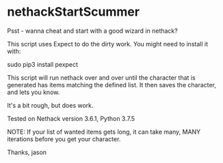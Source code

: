 # nethackStartScummer
Psst - wanna cheat and start with a good wizard in nethack?

This script uses Expect to do the dirty work.  You might need to install it with:

sudo pip3 install pexpect

This script will run nethack over and over until the character that is generated has items matching the defined list.  It then saves the character, and lets you know.

It's a bit rough, but does work.


Tested on Nethack version 3.6.1, Python 3.7.5



NOTE: If your list of wanted items gets long, it can take many, MANY iterations before you get your character.

Thanks,
jason
